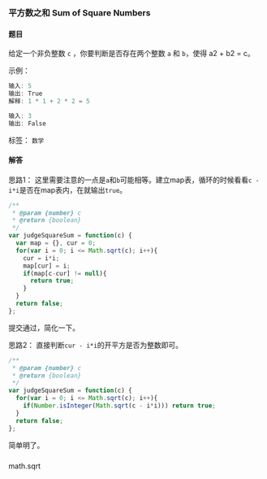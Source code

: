 ### 平方数之和 Sum of Square Numbers 

#### 题目

 给定一个非负整数 `c` ，你要判断是否存在两个整数 `a` 和 `b`，使得 a2 + b2 = c。 

示例：

```javascript
输入: 5
输出: True
解释: 1 * 1 + 2 * 2 = 5

输入: 3
输出: False
```

标签： `数学`

#### 解答

思路1： 这里需要注意的一点是`a`和`b`可能相等。建立map表，循环的时候看看`c - i*i`是否在map表内，在就输出`true`。

```javascript
/**
 * @param {number} c
 * @return {boolean}
 */
var judgeSquareSum = function(c) {
  var map = {}, cur = 0;
  for(var i = 0; i <= Math.sqrt(c); i++){
    cur = i*i;
    map[cur] = i;
    if(map[c-cur] != null){
      return true;
    }
  }
  return false;
};
```

提交通过，简化一下。

思路2： 直接判断`cur - i*i`的开平方是否为整数即可。

```javascript
/**
 * @param {number} c
 * @return {boolean}
 */
var judgeSquareSum = function(c) {
  for(var i = 0; i <= Math.sqrt(c); i++){
    if(Number.isInteger(Math.sqrt(c - i*i))) return true;
  }
  return false;
};
```

简单明了。

###
math.sqrt
